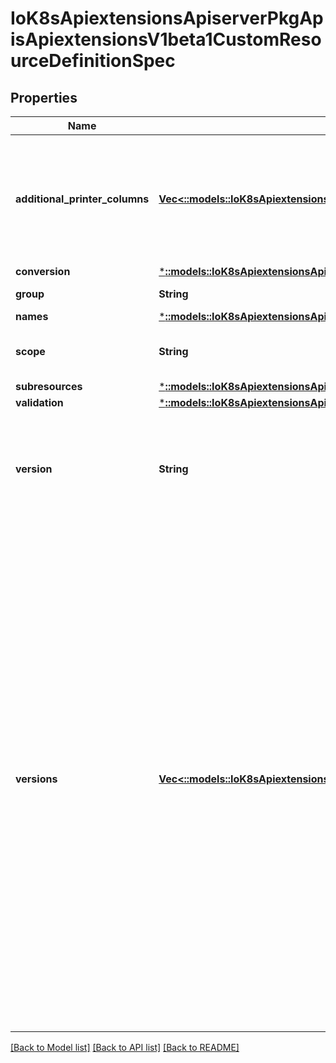 # IoK8sApiextensionsApiserverPkgApisApiextensionsV1beta1CustomResourceDefinitionSpec

## Properties
Name | Type | Description | Notes
------------ | ------------- | ------------- | -------------
**additional_printer_columns** | [**Vec<::models::IoK8sApiextensionsApiserverPkgApisApiextensionsV1beta1CustomResourceColumnDefinition>**](io.k8s.apiextensions-apiserver.pkg.apis.apiextensions.v1beta1.CustomResourceColumnDefinition.md) | AdditionalPrinterColumns are additional columns shown e.g. in kubectl next to the name. Defaults to a created-at column. Optional, the global columns for all versions. Top-level and per-version columns are mutually exclusive. | [optional] 
**conversion** | [***::models::IoK8sApiextensionsApiserverPkgApisApiextensionsV1beta1CustomResourceConversion**](io.k8s.apiextensions-apiserver.pkg.apis.apiextensions.v1beta1.CustomResourceConversion.md) |  | [optional] 
**group** | **String** | Group is the group this resource belongs in | 
**names** | [***::models::IoK8sApiextensionsApiserverPkgApisApiextensionsV1beta1CustomResourceDefinitionNames**](io.k8s.apiextensions-apiserver.pkg.apis.apiextensions.v1beta1.CustomResourceDefinitionNames.md) |  | 
**scope** | **String** | Scope indicates whether this resource is cluster or namespace scoped.  Default is namespaced | 
**subresources** | [***::models::IoK8sApiextensionsApiserverPkgApisApiextensionsV1beta1CustomResourceSubresources**](io.k8s.apiextensions-apiserver.pkg.apis.apiextensions.v1beta1.CustomResourceSubresources.md) |  | [optional] 
**validation** | [***::models::IoK8sApiextensionsApiserverPkgApisApiextensionsV1beta1CustomResourceValidation**](io.k8s.apiextensions-apiserver.pkg.apis.apiextensions.v1beta1.CustomResourceValidation.md) |  | [optional] 
**version** | **String** | Version is the version this resource belongs in Should be always first item in Versions field if provided. Optional, but at least one of Version or Versions must be set. Deprecated: Please use `Versions`. | [optional] 
**versions** | [**Vec<::models::IoK8sApiextensionsApiserverPkgApisApiextensionsV1beta1CustomResourceDefinitionVersion>**](io.k8s.apiextensions-apiserver.pkg.apis.apiextensions.v1beta1.CustomResourceDefinitionVersion.md) | Versions is the list of all supported versions for this resource. If Version field is provided, this field is optional. Validation: All versions must use the same validation schema for now. i.e., top level Validation field is applied to all of these versions. Order: The version name will be used to compute the order. If the version string is \"kube-like\", it will sort above non \"kube-like\" version strings, which are ordered lexicographically. \"Kube-like\" versions start with a \"v\", then are followed by a number (the major version), then optionally the string \"alpha\" or \"beta\" and another number (the minor version). These are sorted first by GA > beta > alpha (where GA is a version with no suffix such as beta or alpha), and then by comparing major version, then minor version. An example sorted list of versions: v10, v2, v1, v11beta2, v10beta3, v3beta1, v12alpha1, v11alpha2, foo1, foo10. | [optional] 

[[Back to Model list]](../README.md#documentation-for-models) [[Back to API list]](../README.md#documentation-for-api-endpoints) [[Back to README]](../README.md)


